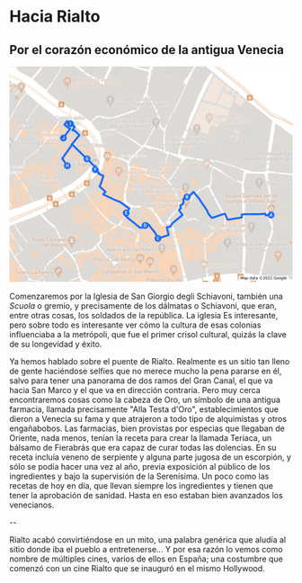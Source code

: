 # Hacia Rialto
## Por el corazón económico de la antigua Venecia

![Un paseo hasta Rialto](img/paseos-por-venecia-3.jpeg)

Comenzaremos por la Iglesia de San Giorgio degli Schiavoni, también una *Scuola*
o gremio, y precisamente de los dálmatas o Schiavoni, que eran, entre otras
cosas, los soldados de la república. La iglesia Es interesante, pero sobre todo
es interesante ver cómo la cultura de esas colonias influenciaba a la metrópoli,
que fue el primer crisol cultural, quizás la clave de su longevidad y éxito.

Ya hemos hablado sobre el puente de Rialto. Realmente es un sitio tan lleno de
gente haciéndose selfies que no merece mucho la pena pararse en él, salvo para
tener una panorama de dos ramos del Gran Canal, el que va hacia San Marco y el
que va en dirección contraria. Pero muy cerca encontraremos cosas como la cabeza
de Oro, un símbolo de una antigua farmacia, llamada precisamente "Alla Testa d'Oro", establecimientos que dieron a
Venecia su fama y que atrajeron a todo tipo de alquimistas y otros engañabobos. Las farmacias, bien provistas por especias que llegaban de Oriente, nada menos, tenían la receta para crear la llamada Teriaca, un bálsamo de Fierabrás que era capaz de curar todas las dolencias. En su receta incluía veneno de serpiente y alguna parte jugosa de un escorpión, y sólo se podía hacer una vez al año, previa exposición al público de los ingredientes y bajo la supervisión de la Serenísima. Un poco como las recetas de hoy en día, que llevan siempre los ingredientes y tienen que tener la aprobación de sanidad. Hasta en eso estaban bien avanzados los venecianos.

--

Rialto acabó convirtiéndose en un mito, una palabra genérica que aludía al sitio donde iba el pueblo a entretenerse... Y por esa razón lo vemos como nombre de múltiples cines, varios de ellos en España; una costumbre que comenzó con un cine Rialto que se inauguró en el mismo Hollywood.
